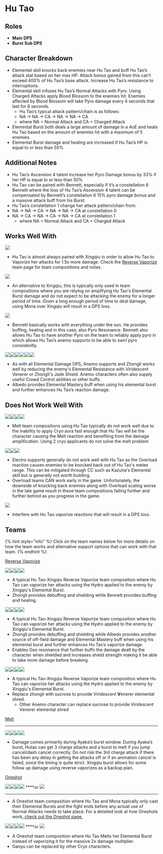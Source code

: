 # Hu Tao

## **Roles**

* **Main DPS**
* **Burst Sub DPS**

## **Character Breakdown**

* Elemental skill knocks back enemies near Hu Tao and buff Hu Tao’s attack stat based on her max HP. Attack bonus gained from this can’t exceed 400% of Hu Tao’s base attack. Increase Hu Tao’s resistance to interruptions.
* Elemental skill infuses Hu Tao’s Normal Attacks with Pyro. Using Charged Attacks apply Blood Blossom to the enemies hit. Enemies affected by Blood Blossom will take Pyro damage every 4 seconds that last for 8 seconds.
  *    Hu Tao’s typical attack pattern/chain is as follows:
    *  NA → NA → CA → NA → NA → CA
    *  where NA = Normal Attack and CA = Charged Attack
* Elemental Burst both deals a large amount of damage in a AoE and heals Hu Tao based on the amount of enemies hit with a maximum of 5 enemies.
* Elemental Burst damage and healing are increased if Hu Tao’s HP is equal to or less than 50%

## **Additional Notes**

*  Hu Tao’s Ascension 4 talent increase her Pyro Damage bonus by 33% if her HP is equal to or less than 50%
*  Hu Tao can be paired with Bennett, especially if it’s a constellation 6 Bennett where the loss of Hu Tao’s Ascension 4 talent can be compensated by Bennett’s constellation 6 15% pyro damage bonus and a massive attack buff from his Burst.
*  Hu Tao’s constellation 1 change her attack pattern/chain from:
  * NA → NA → CA → NA → NA → CA at constellation 0
  * NA → CA → NA → CA → NA → CA at constellation 1
    * where NA = Normal Attack and CA = Charged Attack

## **Works Well With**

![](https://lh5.googleusercontent.com/ant80mk2SOOiFvZxACz-VsSsk6l9FsNkZRpr9PGw84OF_wNEapHrfP9ll65IPIHen4VFMV1zv8HfYziiJpaDH-cLMpdOeJR2od_5Ug6vZCYyiRy1wMgqMweQ369f8NRPmNOS0PHT)

* Hu Tao is almost always paired with Xingqiu in order to allow Hu Tao to Vaporize her attacks for 1.5x more damage. Check the [Reverse Vaporize](../../teams/reverse-vaporize.md) team page for team compositions and notes.

![](https://lh4.googleusercontent.com/JU99uc_l0lRz2LsVXk5Dwh0AKW8JriAf78nlTfp58DK4RFk3PtvZqRWtYjKm1kXtMQY1Fov40XOa_F2eAfNTRQqvTCMeYrREKWIpFAwtFCWsVUYXyakwDEooMrgJwJDkjDKkcDGQ)

* An alternative to Xingqiu, this is typically only used in team compositions where you are relying on amplifying Hu Tao's Elemental Burst damage and do not expect to be attacking the enemy for a longer period of time. Given a long enough period of time to deal damage, using Mona over Xingqiu will result in a DPS loss.

![](https://lh5.googleusercontent.com/_mMf3dJ4e1EloCHQe6FsDJ0PIf_GW5HGdq-BnrYGZUTWq5FW5cIf35oceCelsAuKW_9gFmTWGZ-ryG3ldO2zFn7rRV5AZQjGjkiSKBf-BgPUoLZ0nfHOkapEod3k3r33lXKxZN94)

*  Bennett basically works with everything under the sun. He provides buffing, healing and in this case, also Pyro Resonance. Bennett also allows Hu Tao to have another Pyro on the team to reliably apply pyro in which allows Hu Tao’s anemo supports to be able to swirl pyro consistently.

![](https://lh6.googleusercontent.com/qmLc7G9qX5vkHWMojt7GMgFGTCNtKPWzNUhy4ZDl3busOgAVIR45i3tp2eMnPC0kwGlMfl0KikbunSgmHEo-oPf7qYgnQMdxYpdxGlBXkqQtd5mGD0ztcsnioBjrVDBq_2SIQN4S)![](https://lh3.googleusercontent.com/7wpIuwX53gJrX-nzHvDnKYcTLfvbrzXTtEniRsfZ0SVinyOklPbelrROki78Mh0vgJhousLNdvcUAF5b2CAk1nOHgcltWcanzozyIQayHWm1wAPMiN2F1CyJnjJpxCrNNj9Xov1l)![](https://lh4.googleusercontent.com/N01T5ZN82wCUfWsR-0-Y0fF8yZN0OF3TXTO52JnGUzj5szzPjQbAB8m2BTidibx4xo0RMh8zz3xxKZlO6QFxRXFXRmgn2QLd7IEyaDQQ7hR-ko8XricglZzHVC6S-sRHMOKI7Emf)![](https://lh5.googleusercontent.com/Jo01a6KLAiKSGpVtbgseGNgvwD_kEsmprXLZHXF9vI33wmR_lpByle8j1-D6zk4z0exIbNDkqpji6wngxOokGLq48-xTH8YBoBsRxFs2oKwhFcmGXlRasZA7YMJFYqIPY5n3cY1t)![](https://lh5.googleusercontent.com/QGOzlsRZwCJXZZz_EgZplKV0SJ3KgwgmtoMIigdmPM2WT9Xgd-X-GLlQRSpuRvYyfO8TH2wjX4bl97kZnLZgUXeIxsSLlyj4qXavssx1JHDxLnki9xwpslIeaxcTcAiWSz6tK2UH)![](https://lh5.googleusercontent.com/wrHVkjucLJmxU1f-Z0eA0Xce6rehkKZhRT6kcGfh6oJVdjhsqYhQfPpVaRrGMKPGA9vpIOgYtVRGNU6e3e1-Fd4kxcGsgGiwaKRwtuUeAvSa90ltkZOoZfsDE213nzfpjng7LLPC)

* As with all Elemental Damage DPS, Anemo supports and Zhongli works well by reducing the enemy's Elemental Resistance with Viridescent Venerer or Zhongli's Jade Shield. Anemo characters often also supply useful Crowd Control abilities or other buffs.
* Albedo provides Elemental Mastery buff when using his elemental burst and further enhances Hu Tao’s reaction damage.

## **Does Not Work Well With**

![](https://lh3.googleusercontent.com/4ZBLBADU0LA5BjNArku2vmjFH49wdVJHuJTPGmKguhX5bGfcgvIpmjarZSHtG7v9pDVPiEO_W3Kx7G4M9xbE_FOePC6hlRt3GvFQ1lBDfaP2KasreNZfNjjjXd6s4UdcA3beQqC5)![](https://lh6.googleusercontent.com/tlxCMPdGhstQC9MlyiQEuEY2c29A4j9YYDUQ9jEsUlG6Yxn9SSSIODgx-zUyt6odIBt2f0wd2983tLqy0jT3cDX8ZWjr0pqPYCaYZEpUSU_mY4BWRPMVpYT2ixgsveWA0iAZ_5Hb)![](https://lh4.googleusercontent.com/CDSLLy4_ZsM4acDgK1v66e7zVrX259lFkkrVny_RX4uq-SoW3yOGh_A3nsmfU-c8EsEtU3PO13upl4VRXLPz4zwv2uPCz3ZUxqlgaOpgIyCNxcyUKOxuNpg1we59HnG2bSuYApXG)![](https://lh5.googleusercontent.com/GCvKCoYStDQYJUotgyEBwOJSdzA5DM56vNouvg9brIEiJ0p0Bfc6XYNpuvgyrFq_xfQ71s7-pLMQ6lTs3u8P0SWCamSWHnvMFR0i_gKfHoiY2Do_Uas_-xGBZT8gmu_VpjHPamd8)

* Melt team compositions using Hu Tao typically do not work well due to the inability to apply Cryo aura fast enough that Hu Tao will be the character causing the Melt reaction and benefiting from the damage amplification. Using 2 cryo applicants do not solve the melt problem

![](https://lh3.googleusercontent.com/NUEpyvXHYpWBS-aVvD2D0ppWvW6med_3BQAglgWjSW0vczgZZ_BrGcjPaB7yEVp8dl4WjIeFLZeHtotxJ_YoiNzsgSyhT9rt1u_1LDw1u0yYUTULIg01UCO3_yjWrJHAXai5iB87)![](https://lh3.googleusercontent.com/6HmpRSwUHWwSPIuMteHFC5yeox2pCHx1VVlCGdpgfn7Aruby-bXf79duha62rZ9IRpD0AN44AE0FIlsv831wBmLKjXRDvProiQoYCXMiqgd-x2QcFD3w12wJ_92VMMmwLSlkQAlS)![](https://lh5.googleusercontent.com/9aWZJ6LMS23OAyGVKSySFd2mO10jOLM-LZ-I1IagskCDoLDpdyDPfXPNb_EsnTVTwbctGuCY0zlTrBs-RXgsyGZupbRMc2CzwRJfX65bfDAYLvtT28QBlSZFDroFIXw5cbTuKkOY)

* Electro supports generally do not work well with Hu Tao as the Overload reaction causes enemies to be knocked back out of Hu Tao's melee range. This can be mitigated through CC such as Kazuha's Elemental skill but is generally not worth building.
* Overload teams CAN work early in the game. Unfortunately, the downside of knocking back enemies along with Overload scaling worse in the late game result in these team compositions falling further and further behind as you progress in the game.

![](https://lh5.googleusercontent.com/Ir6HU2AREW_87bKT8RkPvz1VC5Q-FwWqnhARDByiqWZQ5GRpQF_n1iy3R5pHnUQzJmY_bVuwU0sNjWYEqbskS1xhLS6xO5NXn86epe_i2rY-yrg3oGjSK3s0I38fGNtNHirz03aj)

* Interfere with Hu Tao vaporize reactions that will result in a DPS loss.

## **Teams**

{% hint style="info" %}
Click on the team names below for more details on how the team works and alternative support options that can work with that team.
{% endhint %}

[Reverse Vaporize](../../teams/reverse-vaporize.md)

![](https://lh3.googleusercontent.com/dS1Vya-3fbLY5C-LWbIB66cNdCWXfrB71WndZK7RBt_PKPjdWCXRezpI5dWx1WPyd5PluMUdReCILblJOu8440ew1p7b_AfYSTv_irTlAYw3BG9w0s4IhxKtgujvcVkk6e5sHi9J)![](https://lh6.googleusercontent.com/Fvf-tAd9-BiYDb5azR_IxdMHkRuHZVnpZ8IkMYjcc-Z6hxygk-cmptr7iz3vNCjppJymv9Y5LEev3MwOPe-etTTfQwYrqYrMpOcUIoqmrzfhi0FGXungM3KAdiWquF3IHVCg6IDb)![](https://lh6.googleusercontent.com/c0gzYDSbea8w4R4VgaLXzrjozU7aiETTQYooyBs1x9xLVhbbY6JfcIHeqB9-Z6jXUIDMldAX0S3sWSStHQUtUTia6pohu_97P9IDsTVMmZ1k-TChSAtm-gcvnr4VBmCj7DN86RYc)![](https://lh5.googleusercontent.com/OyZ46yEyxuYW6Q9tIv6LWsBLoJ_ljNnkItQhuWz-XREwwHTfoTZwUasFndMJ6UmFMRWUAj1L_dhpQoXqUGI4ASkM4a_zpn7_jK_T1efVazITsbrhbp5zaWR0bZ-o6Jqyrrc8MlZF)

* A typical Hu Tao-Xingqiu Reverse Vaporize team composition where Hu Tao can vaporize her attacks using the Hydro applied to the enemy by Xingqiu's Elemental Burst.
* Zhongli provides debuffing and shielding while Bennett provides buffing and healing.

![](https://lh4.googleusercontent.com/HMIMu1KlFXHxqIxpwWxdUXgOgt7m1ONWJwQ5DJr8diYKd-JA0P9JP3obu3wUWfBkjo8WzS3TltP6B3EZxQ8XnMUHuWBlRr4BOK_8FnhmTpk8B2TRVcCHaQuDvxEQmjT8O9BtCx-l)![](https://lh5.googleusercontent.com/YM7InJDS0bykRUNAEMvu-THC7bIVQyeJWIouPoNRtKwITJ6Es1d1RIxIGmBAGFVcYjflm43GU9Gs0rkJ2O8-KEJvZnwh2GJTHqRcgoTrtFN3RGxoLWdHYFnuj8CfICpKbodHd6v1)![](https://lh6.googleusercontent.com/O-L0H593vDPWI_zAES9KvY4eAjmf0uJB2QWj108Sfy3YhIFadh6qyCgTT1CH3NMVBRU38jGeB94VVQMk9bFJAgAn2gq8TLUaXZt3pTcxklfrKwrBqZDJaAJFaED3yOBOkXQTHp_S)![](https://lh6.googleusercontent.com/Fvvy8piFDgqoDndQvHnsfc7sjdhNitMSxZajNEEnfP6VaO_SKge2qhgKHhKVxMpNp5UDmEjz4rh9hg-z65TvpqxWq6UtqZTwFQ3k7G_QiqrGvA-bQo5hGc92-HTyHoAg_nKEFCdm)

* A typical Hu Tao-Xingqiu Reverse Vaporize team composition where Hu Tao can vaporize her attacks using the Hydro applied to the enemy by Xingqiu's Elemental Burst.
* Zhongli provides debuffing and shielding while Albedo provides another source of off-field damage and Elemental Mastery buff when using his elemental burst and further enhances Hu Tao’s vaporize damage.
* Enables Geo resonance that further buffs the damage dealt by the character when shielded and increases shield strength making it be able to take more damage before breaking.

![](https://lh4.googleusercontent.com/HMIMu1KlFXHxqIxpwWxdUXgOgt7m1ONWJwQ5DJr8diYKd-JA0P9JP3obu3wUWfBkjo8WzS3TltP6B3EZxQ8XnMUHuWBlRr4BOK_8FnhmTpk8B2TRVcCHaQuDvxEQmjT8O9BtCx-l)![](https://lh5.googleusercontent.com/YM7InJDS0bykRUNAEMvu-THC7bIVQyeJWIouPoNRtKwITJ6Es1d1RIxIGmBAGFVcYjflm43GU9Gs0rkJ2O8-KEJvZnwh2GJTHqRcgoTrtFN3RGxoLWdHYFnuj8CfICpKbodHd6v1)![](https://lh6.googleusercontent.com/_-A-bfq7cUIRFvlyhCOprSEcZeDUBhWdSME_giW5P9aD0USQY47EOn2yFb8TZel3j22LJUJS22iLKLH3S4C7-pIVaS7CFia4n6ECtqJGchEp2Ns_QXqPcO7rSckerEkEltM22Yxt)![](https://lh5.googleusercontent.com/OyZ46yEyxuYW6Q9tIv6LWsBLoJ_ljNnkItQhuWz-XREwwHTfoTZwUasFndMJ6UmFMRWUAj1L_dhpQoXqUGI4ASkM4a_zpn7_jK_T1efVazITsbrhbp5zaWR0bZ-o6Jqyrrc8MlZF)

* A typical Hu Tao-Xingqiu Reverse Vaporize team composition where Hu Tao can vaporize her attacks using the Hydro applied to the enemy by Xingqiu's Elemental Burst.
* Replace zhongli with sucrose to provide Viridescent **V**enerer elemental shred.
  * Other Anemo character can replace sucrose to provide  Viridescent Venerer elemental shred

[Melt](../../teams/melt.md)  
****

![](https://lh4.googleusercontent.com/HMIMu1KlFXHxqIxpwWxdUXgOgt7m1ONWJwQ5DJr8diYKd-JA0P9JP3obu3wUWfBkjo8WzS3TltP6B3EZxQ8XnMUHuWBlRr4BOK_8FnhmTpk8B2TRVcCHaQuDvxEQmjT8O9BtCx-l)![](https://lh3.googleusercontent.com/RhYKErVqqCyNwDuuJMgCuDD_xxukwDlTCB2jWFPu9tSMsb7jJ6ILm8FcMcy-7yeqERw1jSRSMiMkYvdGRuiHnq9z3xUAG1Bv8OhWGWnI4E7TjcZFdEpY5_GYmS6vz_Otd4MB8VBL)![](https://lh5.googleusercontent.com/YM7InJDS0bykRUNAEMvu-THC7bIVQyeJWIouPoNRtKwITJ6Es1d1RIxIGmBAGFVcYjflm43GU9Gs0rkJ2O8-KEJvZnwh2GJTHqRcgoTrtFN3RGxoLWdHYFnuj8CfICpKbodHd6v1)![](https://lh5.googleusercontent.com/OyZ46yEyxuYW6Q9tIv6LWsBLoJ_ljNnkItQhuWz-XREwwHTfoTZwUasFndMJ6UmFMRWUAj1L_dhpQoXqUGI4ASkM4a_zpn7_jK_T1efVazITsbrhbp5zaWR0bZ-o6Jqyrrc8MlZF)

* Damage comes primarily during Ayaka’s burst window. During Ayaka’s burst, Hutao can get 3 charge attacks and a burst to melt if you jump cancel/dash cancel correctly. Do not risk the 3rd charge attack if there has been any delay in getting the attacks off or if an animation cancel is failed, since the timing is quite strict. Xingqiu burst allows for some follow up damage using reverse vaporizes as a backup plan. 

[Oneshot](../../teams/other/oneshot.md)

![](https://lh4.googleusercontent.com/HMIMu1KlFXHxqIxpwWxdUXgOgt7m1ONWJwQ5DJr8diYKd-JA0P9JP3obu3wUWfBkjo8WzS3TltP6B3EZxQ8XnMUHuWBlRr4BOK_8FnhmTpk8B2TRVcCHaQuDvxEQmjT8O9BtCx-l)![](https://lh4.googleusercontent.com/JU99uc_l0lRz2LsVXk5Dwh0AKW8JriAf78nlTfp58DK4RFk3PtvZqRWtYjKm1kXtMQY1Fov40XOa_F2eAfNTRQqvTCMeYrREKWIpFAwtFCWsVUYXyakwDEooMrgJwJDkjDKkcDGQ)![](https://lh5.googleusercontent.com/OyZ46yEyxuYW6Q9tIv6LWsBLoJ_ljNnkItQhuWz-XREwwHTfoTZwUasFndMJ6UmFMRWUAj1L_dhpQoXqUGI4ASkM4a_zpn7_jK_T1efVazITsbrhbp5zaWR0bZ-o6Jqyrrc8MlZF)![](https://lh5.googleusercontent.com/9MMtpzontN65rwit0P4qa2T5ySyjjl4IaGaMuzQc8Vu0sQdhVXcqb0GLHse38k5MKccfiiYpkC4L0edkeXKhX5RwkjOonJI90DYUUM-JM_Sqk-sIJAOkSnl17h1SqGwMxUc5tXU3) ****or ![](https://lh3.googleusercontent.com/f2dPDPqK28XBCMmJUmlX1zAQJlPV0u-eewhIO_JZasPe7I4vqQkD1OLKZ9mVFQEgdmSaCeJwBTdG1Ym9fF5jynvyBvqqWZnonjg1vVkhJ5zLQiyrGkA8fRx_xyRSmiXsBNLv74Jh)  
****

*  A Oneshot team composition where Hu Tao and Mona typically only cast their Elemental Bursts and the fight ends before any actual use of Normal Attacks needs to take place. For a detailed look at how Oneshots work,[ check out the Oneshot page.](../../teams/other/oneshot.md)

![](https://lh4.googleusercontent.com/HMIMu1KlFXHxqIxpwWxdUXgOgt7m1ONWJwQ5DJr8diYKd-JA0P9JP3obu3wUWfBkjo8WzS3TltP6B3EZxQ8XnMUHuWBlRr4BOK_8FnhmTpk8B2TRVcCHaQuDvxEQmjT8O9BtCx-l)![](https://lh4.googleusercontent.com/1jBkNEj0k6NNeRXnfdLS4HLE5oeeuul2loiTkoQLhA76sEiEQQ-iYo9XgoVsHaoU9AzdgikkcW5yAJ9ewTkWlT52bhHmMgHtmmovqzqCyINchN5iggrLoZEUDKJ40PG_8kDPwkMR)![](https://lh5.googleusercontent.com/OyZ46yEyxuYW6Q9tIv6LWsBLoJ_ljNnkItQhuWz-XREwwHTfoTZwUasFndMJ6UmFMRWUAj1L_dhpQoXqUGI4ASkM4a_zpn7_jK_T1efVazITsbrhbp5zaWR0bZ-o6Jqyrrc8MlZF)![](https://lh3.googleusercontent.com/f2dPDPqK28XBCMmJUmlX1zAQJlPV0u-eewhIO_JZasPe7I4vqQkD1OLKZ9mVFQEgdmSaCeJwBTdG1Ym9fF5jynvyBvqqWZnonjg1vVkhJ5zLQiyrGkA8fRx_xyRSmiXsBNLv74Jh) ****or ![](https://lh5.googleusercontent.com/9MMtpzontN65rwit0P4qa2T5ySyjjl4IaGaMuzQc8Vu0sQdhVXcqb0GLHse38k5MKccfiiYpkC4L0edkeXKhX5RwkjOonJI90DYUUM-JM_Sqk-sIJAOkSnl17h1SqGwMxUc5tXU3)

*  A Oneshot team composition where Hu Tao Melts her Elemental Burst instead of vaporizing it for the massive 2x damage multiplier.
  * Ganyu can be replaced by other Cryo characters.

